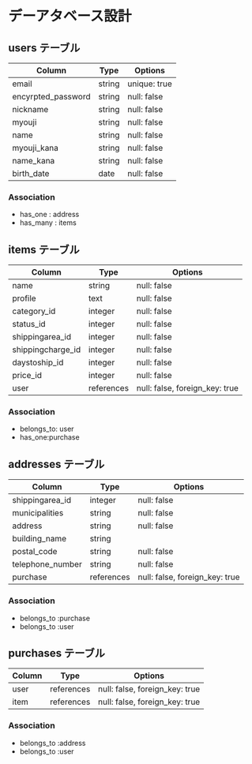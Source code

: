 # デーアタベース設計

## users テーブル

| Column               | Type   | Options     |
| ------------------   | ------ | ----------- |
| email                | string | unique: true|
| encyrpted_password   | string | null: false |
| nickname             | string | null: false |
| myouji               | string | null: false |
| name                 | string | null: false |
| myouji_kana          | string | null: false |
| name_kana            | string | null: false |
| birth_date           | date   | null: false |

### Association

- has_one  : address
- has_many : items

## items テーブル

| Column              | Type       | Options                        |
| ----------          | ---------- | ------------------------------ |
| name                | string     | null: false                    |
| profile             | text       | null: false                    |
| category_id         | integer    | null: false                    |
| status_id           | integer    | null: false                    |
| shippingarea_id     | integer    | null: false                    |
| shippingcharge_id   | integer    | null: false                    |
| daystoship_id       | integer    | null: false                    |
| price_id　　　       | integer    | null: false                    |
| user                | references | null: false, foreign_key: true |


### Association

- belongs_to: user
- has_one:purchase


## addresses テーブル

| Column           | Type       | Options                        |
| ------------     | ---------- | ------------------------------ |
| shippingarea_id  | integer    | null: false                    |
| municipalities   | string     | null: false                    |
| address          | string     | null: false                    |
| building_name    | string     |                                |
| postal_code      | string     | null: false                    |
| telephone_number | string     | null: false                    |
| purchase         | references | null: false, foreign_key: true |

### Association

- belongs_to :purchase
- belongs_to :user



## purchases テーブル

| Column        | Type       | Options                        |
| ------------  | ---------- | ------------------------------ |
| user          | references | null: false, foreign_key: true |
| item          | references | null: false, foreign_key: true |


### Association


- belongs_to :address
- belongs_to :user
